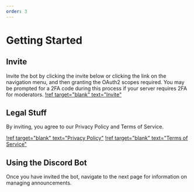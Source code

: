 ```yaml
---
order: 3
---
```


# Getting Started
## Invite
Invite the bot by clicking the invite below or clicking the link on the navigation menu, and then granting the OAuth2 scopes required. You may be prompted for a 2FA code during this process if your server requires 2FA for moderators.
[!ref target="blank" text="Invite"](../invite.md)

## Legal Stuff
By inviting, you agree to our Privacy Policy and Terms of Service.

[!ref target="blank" text="Privacy Policy"](../legal//privacy-policy.md)
[!ref target="blank" text="Terms of Service"](../legal/terms-of-service.md)

## Using the Discord Bot
Once you have invited the bot, navigate to the next page for information on managing announcements.